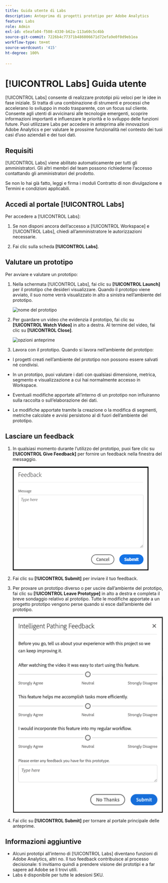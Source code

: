 ```yaml
---
title: Guida utente di Labs
description: Anteprima di progetti prototipo per Adobe Analytics
feature: Labs
role: Admin
exl-id: e5eafa04-f508-4330-b62a-113a60c5c4bb
source-git-commit: 7226b4c77371b486006671d72efa9e0f0d9eb1ea
workflow-type: tm+mt
source-wordcount: '415'
ht-degree: 100%

---
```


# [!UICONTROL Labs] Guida utente

[!UICONTROL Labs] consente di realizzare prototipi più veloci per le idee in fase iniziale. Si tratta di una combinazione di strumenti e processi che accelerano lo sviluppo in modo trasparente, con un focus sul cliente. Consente agli utenti di avvicinarsi alle tecnologie emergenti, scoprire informazioni importanti e influenzare le priorità e lo sviluppo delle funzioni future. Puoi utilizzare Labs per accedere in anteprima alle innovazioni Adobe Analytics e per valutare le prossime funzionalità nel contesto dei tuoi casi d’uso aziendali e dei tuoi dati.

## Requisiti

[!UICONTROL Labs] viene abilitato automaticamente per tutti gli amministratori. Gli altri membri del team possono richiederne l’accesso contattando gli amministratori del prodotto.

Se non lo hai già fatto, leggi e firma i moduli Contratto di non divulgazione e Termini e condizioni applicabili.

## Accedi al portale [!UICONTROL Labs]

Per accedere a [!UICONTROL Labs]:

1. Se non disponi ancora dell’accesso a [!UICONTROL Workspace] e [!UICONTROL Labs], chiedi all’amministratore le autorizzazioni necessarie.

1. Fai clic sulla scheda **[!UICONTROL Labs]**.

## Valutare un prototipo

Per avviare e valutare un prototipo:

1. Nella schermata [!UICONTROL Labs], fai clic su **[!UICONTROL Launch]** per il prototipo che desideri visualizzare. Quando il prototipo viene avviato, il suo nome verrà visualizzato in alto a sinistra nell’ambiente del prototipo.

   ![nome del prototipo](https://user-images.githubusercontent.com/29133525/58670566-c03b6c00-82fc-11e9-8b29-ee34260c4024.png)

1. Per guardare un video che evidenzia il prototipo, fai clic su **[!UICONTROL Watch Video]** in alto a destra. Al termine del video, fai clic su **[!UICONTROL Close]**.

   ![opzioni anteprime](https://user-images.githubusercontent.com/29133525/58670261-a2213c00-82fb-11e9-88db-cc839c98fdab.png)

1. Lavora con il prototipo. Quando si lavora nell’ambiente del prototipo:

* I progetti creati nell’ambiente del prototipo non possono essere salvati né condivisi.

* In un prototipo, puoi valutare i dati con qualsiasi dimensione, metrica, segmento e visualizzazione a cui hai normalmente accesso in Workspace.

* Eventuali modifiche apportate all’interno di un prototipo non influiranno sulla raccolta o sull’elaborazione dei dati.

* Le modifiche apportate tramite la creazione o la modifica di segmenti, metriche calcolate e avvisi persistono al di fuori dell’ambiente del prototipo.

## Lasciare un feedback

1. In qualsiasi momento durante l’utilizzo del prototipo, puoi fare clic su **[!UICONTROL Give Feedback]** per fornire un feedback nella finestra del messaggio.

   ![finestra di feedback](assets/give_feedback.png)

1. Fai clic su **[!UICONTROL Submit]** per inviare il tuo feedback.

1. Per provare un prototipo diverso o per uscire dall’ambiente del prototipo, fai clic su **[!UICONTROL Leave Prototype]** in alto a destra e completa il breve sondaggio relativo al prototipo. Tutte le modifiche apportate a un progetto prototipo vengono perse quando si esce dall’ambiente del prototipo.

   ![nuova finestra feedback](assets/short-survey.png)

1. Fai clic su **[!UICONTROL Submit]** per tornare al portale principale delle anteprime.

## Informazioni aggiuntive

* Alcuni prototipi all’interno di [!UICONTROL Labs] diventano funzioni di Adobe Analytics, altri no. Il tuo feedback contribuisce al processo decisionale: ti invitiamo quindi a prendere visione dei prototipi e a far sapere ad Adobe se li trovi utili.
* Labs è disponibile per tutte le adesioni SKU.
